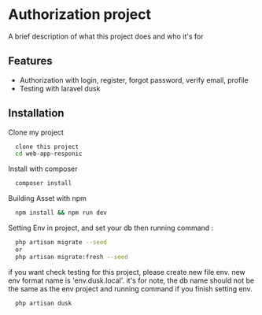 
# Authorization project

A brief description of what this project does and who it's for


## Features

- Authorization with login, register, forgot password, verify email, profile
- Testing with laravel dusk




## Installation

Clone my project

```bash
  clone this project
  cd web-app-responic
```

Install with composer
```bash
  composer install
```

Building Asset with npm
```bash
  npm install && npm run dev
```

Setting Env in project, and set your db then running command :
```bash
  php artisan migrate --seed
  or
  php artisan migrate:fresh --seed
```

if you want check testing for this project, please create new file env.
new env format name is 'env.dusk.local'. it's for note, the db name should not be the same as the env project
and running command if you finish setting env.

```bash
  php artisan dusk
```


    
